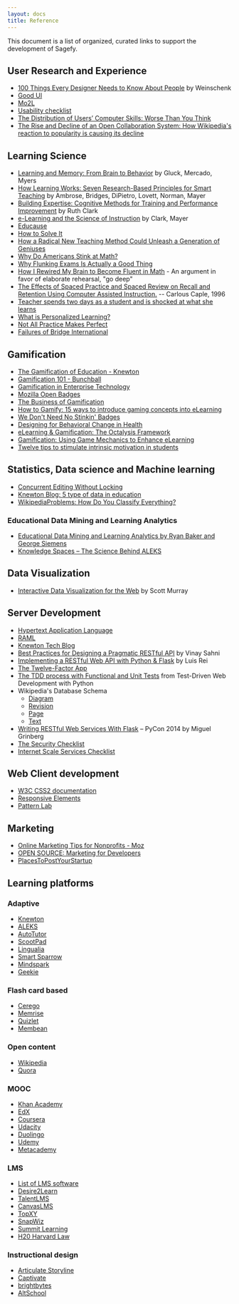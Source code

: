 ```yaml
---
layout: docs
title: Reference
---
```


This document is a list of organized, curated links to support the development of Sagefy.

User Research and Experience
----------------------------

- [100 Things Every Designer Needs to Know About People](https://www.amazon.com/dp/0321767535) by Weinschenk
- [Good UI](http://goodui.org/)
- [Mo2L](http://www.elearning-usability.com/use.html)
- [Usability checklist](http://userium.com/)
- [The Distribution of Users’ Computer Skills: Worse Than You Think](https://www.nngroup.com/articles/computer-skill-levels/)
- [The Rise and Decline of an Open Collaboration System:
How Wikipedia's reaction to popularity is causing its decline](https://www-users.cs.umn.edu/~halfak/publications/The_Rise_and_Decline/halfaker13rise-preprint.pdf)

Learning Science
----------------

- [Learning and Memory: From Brain to Behavior](https://www.amazon.com/dp/0716786540) by Gluck, Mercado, Myers
- [How Learning Works: Seven Research-Based Principles for Smart Teaching](http://www.amazon.com/How-Learning-Works-Research-Based-Principles/dp/0470484101) by Ambrose, Bridges, DiPietro, Lovett, Norman, Mayer
- [Building Expertise: Cognitive Methods for Training and Performance Improvement](https://www.amazon.com/dp/0787988448) by Ruth Clark
- [e-Learning and the Science of Instruction](http://www.amazon.com/Learning-Science-Instruction-Guidelines-Multimedia/dp/0470874309/ref=dp_ob_title_bk) by Clark, Mayer
- [Educause](http://www.educause.edu/)
- [How to Solve It](https://en.wikipedia.org/wiki/How_to_Solve_It)
- [How a Radical New Teaching Method Could Unleash a Generation of Geniuses](http://www.wired.com/business/2013/10/free-thinkers/all/&src=longreads)
- [Why Do Americans Stink at Math?](http://www.nytimes.com/2014/07/27/magazine/why-do-americans-stink-at-math.html)
- [Why Flunking Exams Is Actually a Good Thing](http://www.nytimes.com/2014/09/07/magazine/why-flunking-exams-is-actually-a-good-thing.html)
- [How I Rewired My Brain to Become Fluent in Math](http://nautil.us/issue/17/big-bangs/how-i-rewired-my-brain-to-become-fluent-in-math-rd) - An argument in favor of elaborate rehearsal, "go deep"
- [The Effects of Spaced Practice and Spaced Review on Recall and Retention Using Computer Assisted Instruction.](http://files.eric.ed.gov/fulltext/ED427772.pdf) -- Carlous Caple, 1996
- [Teacher spends two days as a student and is shocked at what she learns](https://www.washingtonpost.com/news/answer-sheet/wp/2014/10/24/teacher-spends-two-days-as-a-student-and-is-shocked-at-what-she-learned/?utm_term=.d24b17e6ce83)
- [What is Personalized Learning?](https://medium.com/personalizing-the-learning-experience-insights/what-is-personalized-learning-bc874799b6f)
- [Not All Practice Makes Perfect](http://nautil.us/issue/35/boundaries/not-all-practice-makes-perfect)
- [Failures of Bridge International](https://www.nytimes.com/2017/06/27/magazine/can-a-tech-start-up-successfully-educate-children-in-the-developing-world.html)

Gamification
------------

- [The Gamification of Education - Knewton](http://www.knewton.com/gamification-education/)
- [Gamification 101 - Bunchball](http://www.bunchball.com/sites/default/files/downloads/gamification101.pdf)
- [Gamification in Enterprise Technology](http://www.slideshare.net/Rypple/work-better-play-together-on-enterprise-gamification)
- [Mozilla Open Badges](http://openbadges.org/)
- [The Business of Gamification](http://visual.ly/business-gamification)
- [How to Gamify: 15 ways to introduce gaming concepts into eLearning](http://www.growthengineering.co.uk/how-to-gamify-15-ways-to-introduce-gaming-concepts-into-elearning/)
- [We Don't Need No Stinkin' Badges](http://www.gdcvault.com/play/1014576/We-Don-t-Need-No)
- [Designing for Behavioral Change in Health](http://www.uxbooth.com/articles/designing-for-behavioral-change-in-health/)
- [eLearning & Gamification: The Octalysis Framework](http://iconlogic.blogs.com/weblog/2012/12/elearning-gamification-the-octalysis-framework.html)
- [Gamification: Using Game Mechanics to Enhance eLearning](http://elearnmag.acm.org/featured.cfm?aid=2031772)
- [Twelve  tips  to  stimulate  intrinsic  motivation
in  students](http://selfdeterminationtheory.org/SDT/documents/2011_KusurkarEtAl_MedTeacher.pdf)


Statistics, Data science and Machine learning
---------------------------------------------

- [Concurrent Editing Without Locking](http://jim-mcbeath.blogspot.com/2009/02/concurrent-editing-without-locking.html)
- [Knewton Blog: 5 type of data in education](http://www.knewton.com/blog/knewton/from-jose/2013/07/18/big-data-in-education/)
- [WikipediaProblems: How Do You Classify Everything?](http://www.theatlantic.com/technology/archive/2013/10/-wikipediaproblems-how-do-you-classify-everything/280178/)

### Educational Data Mining and Learning Analytics

- [Educational Data Mining and Learning Analytics by Ryan Baker and George Siemens](http://www.columbia.edu/~rsb2162/BakerSiemensHandbook2013.pdf)
- [Knowledge Spaces – The Science Behind ALEKS](http://www.aleks.com/about_aleks/Science_Behind_ALEKS.pdf)

Data Visualization
------------------

- [Interactive Data Visualization for the Web](http://chimera.labs.oreilly.com/books/1230000000345/index.html) by Scott Murray

Server Development
---------------

- [Hypertext Application Language](http://stateless.co/hal_specification.html)
- [RAML](http://raml.org/index.html)
- [Knewton Tech Blog](http://www.knewton.com/tech/blog/)
- [Best Practices for Designing a Pragmatic RESTful API](http://www.vinaysahni.com/best-practices-for-a-pragmatic-restful-api) by Vinay Sahni
- [Implementing a RESTful Web API with Python & Flask](http://blog.luisrei.com/articles/flaskrest.html) by Luis Rei
- [The Twelve-Factor App](http://12factor.net/)
- [The TDD process with Functional and Unit Tests](http://chimera.labs.oreilly.com/books/1234000000754/ch06.html#_implementing_the_new_design_using_tdd) from Test-Driven Web Development with Python
- Wikipedia's Database Schema
    - [Diagram](http://upload.wikimedia.org/wikipedia/commons/thumb/4/42/MediaWiki_1.20_%2844edaa2%29_database_schema.svg/2500px-MediaWiki_1.20_%2844edaa2%29_database_schema.svg.png)
    - [Revision](http://www.mediawiki.org/wiki/Manual:Revision_table)
    - [Page](http://www.mediawiki.org/wiki/Manual:Page_table)
    - [Text](http://www.mediawiki.org/wiki/Manual:Text_table)
- [Writing RESTful Web Services With Flask](https://speakerdeck.com/miguelgrinberg/writing-restful-web-services-with-flask-pycon-2014) – PyCon 2014 by Miguel Grinberg
- [The Security Checklist](https://github.com/FallibleInc/security-guide-for-developers/blob/master/security-checklist.md)
- [Internet Scale Services Checklist](https://gist.github.com/acolyer/95ef23802803cb8b4eb5)

Web Client development
------------------

- [W3C CSS2 documentation](http://www.w3.org/TR/CSS2/cover.html#minitoc)
- [Responsive Elements](http://kumailht.com/responsive-elements/)
- [Pattern Lab](http://pattern-lab.info/)

Marketing
---------

- [Online Marketing Tips for Nonprofits - Moz](http://moz.com/blog/online-marketing-tips-for-nonprofits)
- [OPEN SOURCE: Marketing for Developers](http://mbleigh.github.io/open-source-marketing)
- [PlacesToPostYourStartup](https://github.com/mmccaff/PlacesToPostYourStartup)

Learning platforms
------------------

### Adaptive

- [Knewton](http://knewton.com)
- [ALEKS](http://www.aleks.com)
- [AutoTutor](http://www.autotutor.org)
- [ScootPad](https://scootpad.com/)
- [Lingualia](http://www.lingualia.com/)
- [Smart Sparrow](https://www.smartsparrow.com/)
- [Mindspark](https://mindspark.in/)
- [Geekie](https://translate.google.com/translate?hl=en&sl=pt&u=http://www.geekie.com.br/&prev=search)

### Flash card based

- [Cerego](http://cerego.com/)
- [Memrise](http://www.memrise.com/)
- [Quizlet](http://quizlet.com/)
- [Membean](membean)

### Open content
- [Wikipedia](http://wikipedia.org)
- [Quora](https://www.quora.com/)

### MOOC
- [Khan Academy](https://www.khanacademy.org)
- [EdX](https://www.edx.org/)
- [Coursera](https://www.coursera.org/)
- [Udacity](https://www.udacity.com/)
- [Duolingo](http://duolingo.com)
- [Udemy](https://www.udemy.com/)
- [Metacademy](https://metacademy.org/graphs/concepts/logistic_regression#focus=logistic_regression&mode=explore)

### LMS
- [List of LMS software](http://lms.findthebest.com/)
- [Desire2Learn](http://www.desire2learn.com/)
- [TalentLMS](http://www.talentlms.com/)
- [CanvasLMS](http://www.instructure.com/)
- [TopXY](http://interactyx.com/)
- [SnapWiz](http://snapwiz.com/)
- [Summit Learning](https://www.summitlearning.org/)
- [H20 Harvard Law](https://h2o.law.harvard.edu/)

### Instructional design
- [Articulate Storyline](http://www.articulate.com/products/storyline-overview.php)
- [Captivate](http://www.adobe.com/products/captivate.html)
- [brightbytes](http://www.brightbytes.net/)
- [AltSchool](https://www.altschool.com/education)
